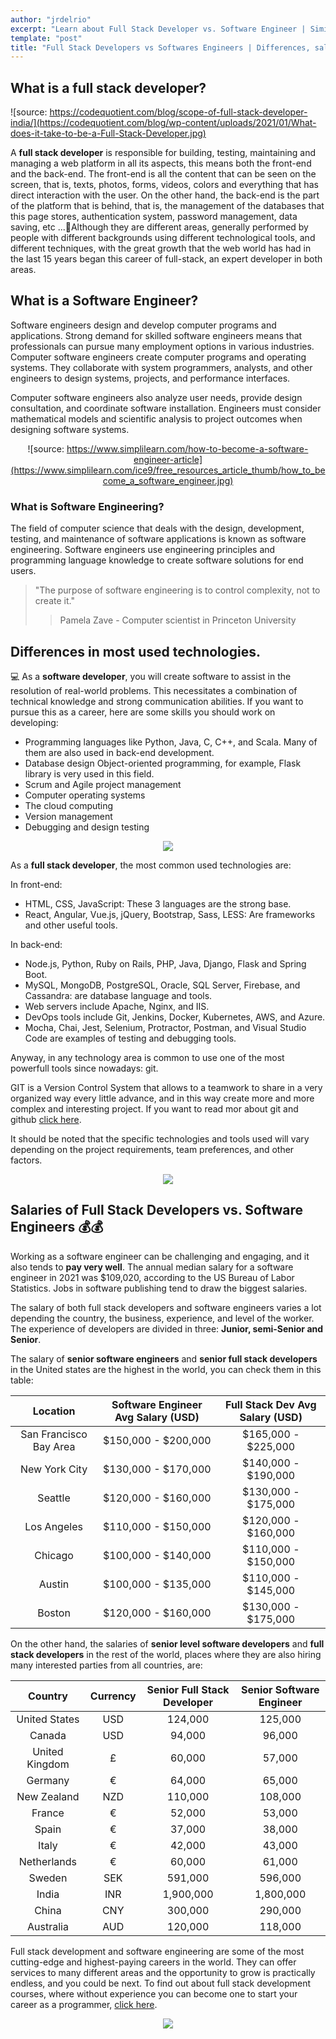 ```yaml
---
author: "jrdelrio"
excerpt: "Learn about Full Stack Developer vs. Software Engineer | Similarities and differences, salaries and workk content."
template: "post"
title: "Full Stack Developers vs Softwares Engineers | Differences, salaries and more."
---
```


## What is a full stack developer?
![source: https://codequotient.com/blog/scope-of-full-stack-developer-india/](https://codequotient.com/blog/wp-content/uploads/2021/01/What-does-it-take-to-be-a-Full-Stack-Developer.jpg)

A **full stack developer** is responsible for building, testing, maintaining and managing a web platform in all its aspects, this means both the front-end and the back-end. The front-end is all the content that can be seen on the screen, that is, texts, photos, forms, videos, colors and everything that has direct interaction with the user.
On the other hand, the back-end is the part of the platform that is behind, that is, the management of the databases that this page stores, authentication system, password management, data saving, etc ...Although they are different areas, generally performed by people with different backgrounds using different technological tools, and different techniques, with the great growth that the web world has had in the last 15 years began this career of full-stack, an expert developer in both areas. 

## What is a Software Engineer?
Software engineers design and develop computer programs and applications. Strong demand for skilled software engineers means that professionals can pursue many employment options in various industries.
Computer software engineers create computer programs and operating systems. They collaborate with system programmers, analysts, and other engineers to design systems, projects, and performance interfaces.

Computer software engineers also analyze user needs, provide design consultation, and coordinate software installation. Engineers must consider mathematical models and scientific analysis to project outcomes when designing software systems.

<div style="text-align:center">

![source: https://www.simplilearn.com/how-to-become-a-software-engineer-article](https://www.simplilearn.com/ice9/free_resources_article_thumb/how_to_become_a_software_engineer.jpg)
</div>

### What is Software Engineering?
The field of computer science that deals with the design, development, testing, and maintenance of software applications is known as software engineering. Software engineers use engineering principles and programming language knowledge to create software solutions for end users.

> "The purpose of software engineering is to control complexity, not to create it."
>> Pamela Zave - Computer scientist in Princeton University



## Differences in most used technologies.

💻 As a **software developer**, you will create software to assist in the resolution of real-world problems. This necessitates a combination of technical knowledge and strong communication abilities. If you want to pursue this as a career, here are some skills you should work on developing:

+ Programming languages like Python, Java, C, C++, and Scala. Many of them are also used in back-end development.
+ Database design Object-oriented programming, for example, Flask library is very used in this field.
+ Scrum and Agile project management
+ Computer operating systems
+ The cloud computing
+ Version management
+ Debugging and design testing

<div style="text-align:center">

![](https://www.wpcargo.com/wp-content/uploads/2018/10/dashboard-1.png)

</div>

As a **full stack developer**, the most common used technologies are:



In front-end:
+ HTML, CSS, JavaScript: These 3 languages are the strong base.
+ React, Angular, Vue.js, jQuery, Bootstrap, Sass, LESS: Are frameworks and other useful tools.

In back-end:
+ Node.js, Python, Ruby on Rails, PHP, Java, Django, Flask and Spring Boot.
+ MySQL, MongoDB, PostgreSQL, Oracle, SQL Server, Firebase, and Cassandra: are database language and tools.
+ Web servers include Apache, Nginx, and IIS.
+ DevOps tools include Git, Jenkins, Docker, Kubernetes, AWS, and Azure.
+ Mocha, Chai, Jest, Selenium, Protractor, Postman, and Visual Studio Code are examples of testing and debugging tools.

Anyway, in any technology area is common to use one of the most powerfull tools since nowadays: git.

GIT is a Version Control System that allows to a teamwork to share in a very organized way every little advance, and in this way create more and more complex and interesting project. If you want to read mor about git and github [click here](https://www.atlassian.com/git/tutorials/what-is-git).

It should be noted that the specific technologies and tools used will vary depending on the project requirements, team preferences, and other factors.

<div style="text-align:center">

![](https://pythonforundergradengineers.com/posts/git/images/git_and_github_logo.png)


</div>

## Salaries of Full Stack Developers vs. Software Engineers 💰💰

Working as a software engineer can be challenging and engaging, and it also tends to **pay very well**. The annual median salary for a software engineer in 2021 was $109,020, according to the US Bureau of Labor Statistics. Jobs in software publishing tend to draw the biggest salaries.

The salary of both full stack developers and software engineers varies a lot depending the country, the business, experience, and level of the worker. The experience of developers are divided in three: **Junior, semi-Senior and Senior**.

The salary of **senior software engineers** and **senior full stack developers** in the United states are the highest in the world, you can check them in this table:

|Location	|Software Engineer Avg Salary (USD)|Full Stack Dev Avg Salary (USD)|
|:---------------------:|:-----------------:|:-----:|
|San Francisco Bay Area	|$150,000 - $200,000|$165,000 - $225,000 |
|New York City      	|$130,000 - $170,000|$140,000 - $190,000| 
|Seattle            	|$120,000 - $160,000|$130,000 - $175,000|
|Los Angeles	        |$110,000 - $150,000|$120,000 - $160,000|
|Chicago	            |$100,000 - $140,000|$110,000 - $150,000|
|Austin	                |$100,000 - $135,000|$110,000 - $145,000|
|Boston	                |$120,000 - $160,000|$130,000 - $175,000|

On the other hand, the salaries of **senior level software developers** and **full stack developers** in the rest of the world, places where they are also hiring many interested parties from all countries, are:


|Country|Currency|	Senior Full Stack Developer	|Senior Software Engineer|
|:---:|:---:|:---:|:---:|
|United States|USD	|124,000	|125,000|
|Canada|USD	|94,000	|96,000|
|United Kingdom|£	|60,000	|57,000|
|Germany|€	|64,000	|65,000|
|New Zealand	|NZD| 110,000	| 108,000|
|France	|€|52,000	|53,000|
|Spain	|€|37,000	|38,000|
|Italy	|€|42,000	|43,000|
|Netherlands	|€|60,000	|61,000|
|Sweden	|SEK| 591,000	| 596,000|
|India	|INR| 1,900,000	| 1,800,000|
|China	|CNY| 300,000	| 290,000|
|Australia	|AUD| 120,000	| 118,000|


Full stack development and software engineering are some of the most cutting-edge and highest-paying careers in the world. They can offer services to many different areas and the opportunity to grow is practically endless, and you could be next.
To find out about full stack development courses, where without experience you can become one to start your career as a programmer, [click here](https://4geeksacademy.com/us/index).

<div style="text-align:center">

![](https://res.cloudinary.com/crunchbase-production/image/upload/c_lpad,h_256,w_256,f_auto,q_auto:eco,dpr_1/ubjm7dql4xwhwa2w7afp)

</div>
